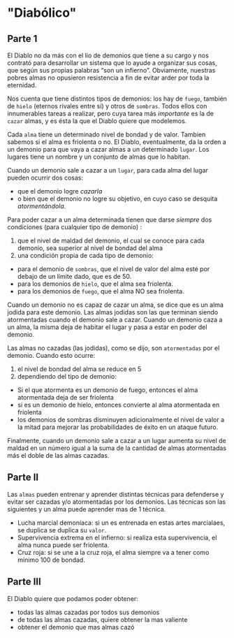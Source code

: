 # "Diabólico"

## Parte 1

El Diablo no da más con el lío de demonios que tiene a su cargo y nos contrató para desarrollar un sistema que lo ayude a organizar sus cosas, que según sus propias palabras “son un infierno”.
Obviamente, nuestras pobres almas no opusieron resistencia a fin de evitar arder por toda la eternidad.

Nos cuenta que tiene distintos tipos de demonios: 
los hay de `fuego`, también de `hielo` (eternos rivales entre sí) y otros de `sombras`. Todos ellos con innumerables tareas a realizar, pero cuya tarea más *importante* es la de `cazar` almas, y es ésta la que el Diablo quiere que modelemos.

Cada `alma` tiene un determinado nivel de bondad y de valor. Tambien sabemos si el alma es friolenta o no.
El Diablo, eventualmente, da la orden a un demonio para que vaya a cazar almas a un determinado `lugar`. Los lugares tiene un nombre y un conjunto de almas que lo habitan.

Cuando un demonio sale a cazar a un `lugar`, para cada alma del lugar pueden ocurrir dos cosas: 
* que el demonio logre *cazarla*
* o bien que el demonio no logre su objetivo, en cuyo caso se desquita *atormentándola*.

Para poder cazar a un alma determinada tienen que darse *siempre* dos condiciones (para cualquier tipo de demonio) :

1. que el nivel de maldad del demonio, el cual se conoce para cada demonio, sea superior al nivel de bondad del alma
2. una condición propia de cada tipo de demonio:
* para el demonio de `sombras`, que el nivel de valor del alma esté por debajo de un límite dado, que  es de 50.
* para los demonios de `hielo`, que el alma sea friolenta.
* para los demonios de `fuego`, que el alma NO sea friolenta.

Cuando un demonio no es capaz de cazar un alma, se dice que es un alma jodida para este demonio. Las almas jodidas son las que terminan siendo atormentadas cuando el demonio sale a cazar.
Cuando un demonio caza a un alma, la misma deja de habitar el lugar y pasa a estar en poder del demonio.

Las almas no cazadas (las jodidas), como se dijo, son `atormentadas` por el demonio. Cuando esto ocurre:
1. el nivel de bondad del alma se reduce en 5
2. dependiendo del tipo de demonio:
* Si el que atormenta es un demonio de fuego, entonces el alma atormentada deja de ser friolenta
* si es un demonio de hielo, entonces convierte al alma atormentada en friolenta
* los demonios de sombras disminuyen adicionalmente el nivel de valor a la mitad para mejorar las probabilidades de éxito en un ataque futuro.

Finalmente, cuando un demonio sale a cazar a un lugar aumenta su nivel de maldad en un número igual a la suma de la cantidad de almas atormentadas más el doble de las almas cazadas.

## Parte II

Las `almas` pueden entrenar y aprender distintas técnicas para  defenderse y evitar ser cazadas y/o atormentadas por los demonios. Las técnicas son las siguientes y un alma puede aprender mas de 1 técnica.

* Lucha marcial demoníaca: si un es entrenada en estas artes marcialaes, se duplica se duplica su `valor`.
* Supervivencia extrema en el infierno: si realiza esta supervivencia, el alma nunca puede ser friolenta.
* Cruz roja:  si se une a la cruz roja, el alma siempre va a tener como mínimo 100 de bondad.

## Parte III

El Diablo quiere que podamos poder obtener:
- todas las almas cazadas por todos sus demonios
- de todas las almas cazadas, quiere obtener la mas valiente
- obtener el demonio que mas almas cazó
